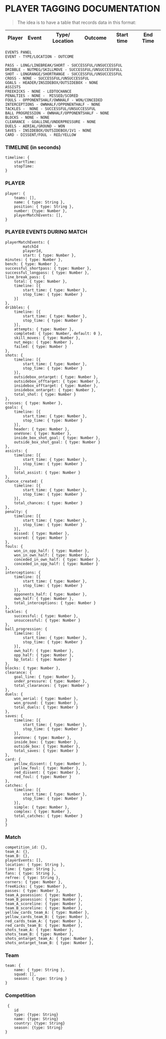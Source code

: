# PLAYER TAGGING DOCUMENTATION

> The idea is to have a table that records data in this format:

| Player   | Event          | Type/ Location | Outcome | Start time | End Time | 
| -------- | -------------- | -------------- | ------- | ---------- | -------- |


    EVENTS PANEL 
    EVENT - TYPE/LOCATION - OUTCOME

    PASS - LONG/LINEBREAK/SHORT - SUCCESSFUL/UNSUCCESSFUL
    DRIBBLE - NUTMEG/SKILLMOVE - SUCCESSFUL/UNSUCCESSFULL
    SHOT - LONGRANGE/SHORTRANGE - SUCCESSFUL/UNSUCCESSFUL
    CROSS - NONE - SUCCESSFUL/UNSUCCESSFUL
    GOALS - HEADER/INSIDEBOX/OUTSIDEBOX - NONE
    ASSISTS
    FREEKICKS - NONE - LEDTOCHANCE
    PENALTIES - NONE -  MISSED/SCORED
    FOULS - OPPONENTSHALF/OWNHALF - WON/CONCEDED
    INTERCEPTIONS - OWNHALF/OPPONENTHALF - NONE
    TACKLES -  NONE - SUCCESSFUL/UNSUCCESSFUL
    BALL PROGRESSION - OWNHALF/OPPONENTSHALF - NONE
    BLOCKS - NONE - NONE
    CLEARANCE - GOALLINE/UNDERPRESSURE - NONE
    DUELS - AERIAL/GROUND - WON
    SAVES - INSIDEBOX/OUTSIDEBOX/1V1 - NONE
    CARD - DISSENT/FOUL - RED/YELLOW
      
    

### TIMELINE (in seconds)

    timeline: {
        startTime:
        stopTime: 
    }
### PLAYER 

    player: {
        teams: [],
        name: { type: String },
        position: { type: String },
        number: {type: Number },
        playerMatchEvents: [],
    }

### PLAYER EVENTS DURING MATCH
    playerMatchEvents: {
            matchId
            playerId,
            start: { type: Number },
    minutes: { type: Number },
    bench: { type: Number },
    successful_shortpass: { type: Number },
    successful_longpass: { type: Number },
    line_break_pass: {
        total: { type: Number },
        timeline: [{
            start_time: { type: Number },
            stop_time: { type: Number }
        }]
    },
    dribbles: {
        timeline: [{
            start_time: { type: Number },
            stop_time: { type: Number }
        }],
        attempts: { type: Number },
        completed: { type: Number, default: 0 },
        skill_moves: { type: Number },
        nut_megs: { type: Number },
        failed: { type: Number }
    },
    shots: {
        timeline: [{
            start_time: { type: Number },
            stop_time: { type: Number }
        }],
        outsidebox_ontarget: { type: Number },
        outsidebox_offtarget: { type: Number },
        insidebox_offtarget: { type: Number },
        insidebox_ontarget: { type: Number },
        total_shot: { type: Number }
    },
    crosses: { type: Number },
    goals: {
        timeline: [{
            start_time: { type: Number },
            stop_time: { type: Number }
        }],
        header: { type: Number },
        oneVone: { type: Number },
        inside_box_shot_goal: { type: Number },
        outside_box_shot_goal: { type: Number }
    },
    assists: {
        timeline: [{
            start_time: { type: Number },
            stop_time: { type: Number }
        }],
        total_assist: { type: Number }
    },
    chance_created: {
        timeline: [{
            start_time: { type: Number },
            stop_time: { type: Number }
        }],
        total_chances: { type: Number }
    },
    penalty: {
        timeline: [{
            start_time: { type: Number },
            stop_time: { type: Number }
        }],
        missed: { type: Number },
        scored: { type: Number }
    },
    fouls: {
        won_in_opp_half: { type: Number },
        won_in_own_half: { type: Number },
        conceded_in_own_half: { type: Number },
        conceded_in_opp_half: { type: Number }
    },
    interceptions: {
        timeline: [{
            start_time: { type: Number },
            stop_time: { type: Number }
        }],
        opponents_half: { type: Number },
        own_half: { type: Number },
        total_interceptions: { type: Number }
    },
    tackles: {
        successful: { type: Number },
        unsuccessful: { type: Number }
    },
    ball_progression: {
        timeline: [{
            start_time: { type: Number },
            stop_time: { type: Number }
        }],
        own_half: { type: Number },
        opp_half: { type: Number },
        bp_total: { type: Number }
    },
    blocks: { type: Number },
    clearance: {
        goal_line: { type: Number },
        under_pressure: { type: Number },
        total_clearances: { type: Number }
    },
    duels: {
        won_aerial: { type: Number },
        won_ground: { type: Number },
        total_duels: { type: Number }
    },
    saves: {
        timeline: [{
            start_time: { type: Number },
            stop_time: { type: Number }
        }],
        oneVone: { type: Number },
        inside_box: { type: Number },
        outside_box: { type: Number },
        total_saves: { type: Number }
    },
    card: {
        yellow_dissent: { type: Number },
        yellow_foul: { type: Number },
        red_dissent: { type: Number },
        red_foul: { type: Number }
    },
    catches: {
        timeline: [{
            start_time: { type: Number },
            stop_time: { type: Number }
        }],
        simple: { type: Number },
        complex: { type: Number },
        total_catches: { type: Number }
    }
    }


### Match
    
    competition_id: {},
    team_A: {},
    team_B: {},
    playerEvents: [],
    location: { type: String },
    time: { type: String },
    fans: { type: String },
    refree: { type: String },
    corners: { type: Number },
    freeKicks: { type: Number },
    passes: { type: Number },
    team_A_posession: { type: Number },
    team_B_posession: { type: Number },
    team_A_scoreline: { type: Number },
    team_B_scoreline: { type: Number },
    yellow_cards_team_A: { type: Number },
    yellow_cards_team_B: { type: Number },
    red_cards_team_A: { type: Number },
    red_cards_team_B: { type: Number },
    shots_team_A: { type: Number },
    shots_team_B: { type: Number },
    shots_ontarget_team_A: { type: Number },
    shots_ontarget_team_B: { type: Number },


### Team 

    team: {
        name: { type: String },
        squad: [],
        season: { type: String }
    }
    
### Competition

     {
        id
        type: {type: String}
        name: {type: String}
        country: {type: String}
        season: {type: String}
    }

